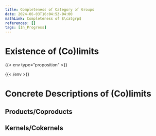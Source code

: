 ```yaml
---
title: Completeness of Category of Groups
date: 2024-06-03T16:04:53-04:00
mathLink: Completeness of $\catgrp$
references: []
tags: [In_Progress]
---
```


# Existence of (Co)limits

{{< env type="proposition" >}}



{{< /env >}}

# Concrete Descriptions of (Co)limits

## Products/Coproducts

<h2 id="kernels_cokernels">Kernels/Cokernels</h2>

